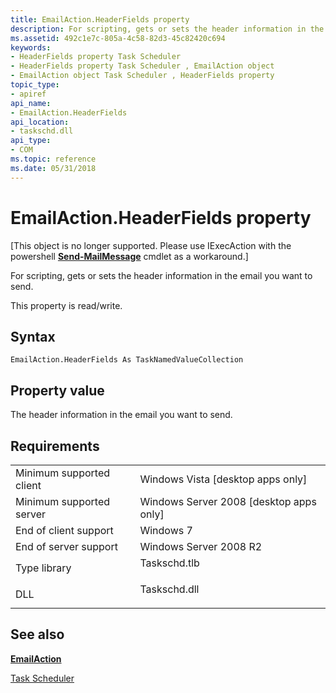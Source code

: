 ```yaml
---
title: EmailAction.HeaderFields property
description: For scripting, gets or sets the header information in the email you want to send.
ms.assetid: 492c1e7c-805a-4c58-82d3-45c82420c694
keywords:
- HeaderFields property Task Scheduler
- HeaderFields property Task Scheduler , EmailAction object
- EmailAction object Task Scheduler , HeaderFields property
topic_type:
- apiref
api_name:
- EmailAction.HeaderFields
api_location:
- taskschd.dll
api_type:
- COM
ms.topic: reference
ms.date: 05/31/2018
---
```


# EmailAction.HeaderFields property

\[This object is no longer supported. Please use IExecAction with the powershell [**Send-MailMessage**](https://msdn.microsoft.com/library/Hh849925(v=WPS.620).aspx) cmdlet as a workaround.\]

For scripting, gets or sets the header information in the email you want to send.

This property is read/write.

## Syntax


```VB
EmailAction.HeaderFields As TaskNamedValueCollection
```



## Property value

The header information in the email you want to send.

## Requirements



|                                     |                                                                                         |
|-------------------------------------|-----------------------------------------------------------------------------------------|
| Minimum supported client<br/> | Windows Vista \[desktop apps only\]<br/>                                          |
| Minimum supported server<br/> | Windows Server 2008 \[desktop apps only\]<br/>                                    |
| End of client support<br/>    | Windows 7<br/>                                                                    |
| End of server support<br/>    | Windows Server 2008 R2<br/>                                                       |
| Type library<br/>             | <dl> <dt>Taskschd.tlb</dt> </dl> |
| DLL<br/>                      | <dl> <dt>Taskschd.dll</dt> </dl> |



## See also

<dl> <dt>

[**EmailAction**](emailaction.md)
</dt> <dt>

[Task Scheduler](task-scheduler-start-page.md)
</dt> </dl>

 

 





